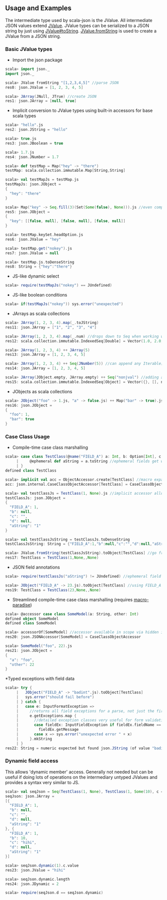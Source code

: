 Usage and Examples
------------------

The intermediate type used by scala-json is the JValue. All intermediate JSON values extend [JValue](http://mediamath.github.io/scala-json/doc/index.html#json.JValue).
JValue types can be serialized to a JSON string by just using [JValue#toString](http://mediamath.github.io/scala-json/doc/index.html#json.JValue@toString(settings:json.JSONBuilderSettings,lvl:Int):String).
[JValue.fromString](http://mediamath.github.io/scala-json/doc/index.html#json.JValue$@fromString(str:String):json.JValue)
is used to create a JValue from a JSON string.

### Basic JValue types ###

* Import the json package
```scala
scala> import json._
import json._

scala> JValue fromString "[1,2,3,4,5]" //parse JSON
res0: json.JValue = [1, 2, 3, 4, 5]

scala> JArray(JNull, JTrue) //create JSON
res1: json.JArray = [null, true]
```
* Implicit conversion to JValue types using built-in accessors for base scala types
```scala
scala> "hello".js
res2: json.JString = "hello"

scala> true.js
res3: json.JBoolean = true

scala> 1.7.js
res4: json.JNumber = 1.7

scala> def testMap = Map("hey" -> "there")
testMap: scala.collection.immutable.Map[String,String]

scala> val testMapJs = testMap.js
testMapJs: json.JObject =
{
  "hey": "there"
}

scala> Map("key" -> Seq.fill(3)(Set(Some(false), None))).js //even complex types
res5: json.JObject =
{
  "key": [[false, null], [false, null], [false, null]]
}

scala> testMap.keySet.headOption.js
res6: json.JValue = "hey"

scala> testMap.get("nokey").js
res7: json.JValue = null

scala> testMap.js.toDenseString
res8: String = {"hey":"there"}
```
* JS-like dynamic select
```scala
scala> require(testMapJs("nokey") == JUndefined)
```
* JS-like boolean conditions
```scala
scala> if(testMapJs("nokey")) sys.error("unexpected")
```
* JArrays as scala collections
```scala
scala> JArray(1, 2, 3, 4).map(_.toJString)
res11: json.JArray = ["1", "2", "3", "4"]

scala> JArray(1, 2, 3, 4).map(_.num) //drops down to Seq when working with non JValue types
res12: scala.collection.immutable.IndexedSeq[Double] = Vector(1.0, 2.0, 3.0, 4.0)

scala> JArray(1, 2, 3, 4) ++ JArray(5)
res13: json.JArray = [1, 2, 3, 4, 5]

scala> JArray(1, 2, 3, 4) ++ Seq(JNumber(5)) //can append any Iterable[JValue]
res14: json.JArray = [1, 2, 3, 4, 5]

scala> JArray(JObject.empty, JArray.empty) ++ Seq("nonjval") //adding a non JValue results in a normal Seq
res15: scala.collection.immutable.IndexedSeq[Object] = Vector({}, [], nonjval)
```
* JObjects as scala collections
```scala
scala> JObject("foo" -> 1.js, "a" -> false.js) ++ Map("bar" -> true).js - "a" //extends MapLike
res16: json.JObject =
{
  "foo": 1,
  "bar": true
}
```

### Case Class Usage ###

* Compile-time case class marshalling
```scala
scala> case class TestClass(@name("FIELD_A") a: Int, b: Option[Int], c: String = "", d: Option[Int] = None) {
     |     @ephemeral def aString = a.toString //ephemeral fields get written but never read
     | }
defined class TestClass

scala> implicit val acc = ObjectAccessor.create[TestClass] //macro expands here to create the accessor
acc: json.internal.CaseClassObjectAccessor[TestClass] = CaseClassObjectAccessor

scala> val testClassJs = TestClass(1, None).js //implicit accessor allows us to use '.js' here to produce a JValue
testClassJs: json.JObject =
{
  "FIELD_A": 1,
  "b": null,
  "c": "",
  "d": null,
  "aString": "1"
}

scala> val testClassJsString = testClassJs.toDenseString
testClassJsString: String = {"FIELD_A":1,"b":null,"c":"","d":null,"aString":"1"}

scala> JValue.fromString(testClassJsString).toObject[TestClass] //go from JSON string directly to object
res17: TestClass = TestClass(1,None,,None)
```
* JSON field annotations
```scala
scala> require(testClassJs("aString") != JUndefined) //ephemeral field exists

scala> JObject("FIELD_A" -> 23.js).toObject[TestClass] //using FIELD_A as renamed via @name annotation
res19: TestClass = TestClass(23,None,,None)
```
* Streamlined compile-time case class marshalling (requires [macro-paradise](#dependencies))
```scala
scala> @accessor case class SomeModel(a: String, other: Int)
defined object SomeModel
defined class SomeModel

scala> accessorOf[SomeModel] //accessor available in scope via hidden implicit
res20: json.JSONAccessor[SomeModel] = CaseClassObjectAccessor

scala> SomeModel("foo", 22).js
res21: json.JObject =
{
  "a": "foo",
  "other": 22
}
```
*Typed exceptions with field data

```scala
scala> try {
     |   JObject("FIELD_A" -> "badint".js).toObject[TestClass]
     |   sys.error("should fail before")
     | } catch {
     |   case e: InputFormatException =>
     |     //returns all field exceptions for a parse, not just the first one!
     |     e.getExceptions.map {
     |       //detailed exception classes very useful for form validation
     |       case fieldEx: InputFieldException if fieldEx.fieldName == "FIELD_A" =>
     |         fieldEx.getMessage
     |       case x => sys.error("unexpected error " + x)
     |     }.mkString
     | }
res22: String = numeric expected but found json.JString (of value "badint")
```

### Dynamic field access ###

This allows 'dynamic member' access. Generally not needed but can be useful if doing lots of operations
on the intermediary untyped JValues and provides a syntax very similar to JS.

```scala
scala> val seqJson = Seq(TestClass(1, None), TestClass(1, Some(10), c = "hihi")).js
seqJson: json.JArray =
[{
  "FIELD_A": 1,
  "b": null,
  "c": "",
  "d": null,
  "aString": "1"
}, {
  "FIELD_A": 1,
  "b": 10,
  "c": "hihi",
  "d": null,
  "aString": "1"
}]

scala> seqJson.dynamic(1).c.value
res23: json.JValue = "hihi"

scala> seqJson.dynamic.length
res24: json.JDynamic = 2

scala> require(seqJson.d == seqJson.dynamic)
```

